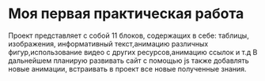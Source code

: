 # Моя первая практическая работа
Проект представляет с собой 11 блоков, содержащих в себе: таблицы, изображения, информативный текст,анимацию различных фигур,использование видео с других ресурсов,анимацию ссылок и т.д
В дальнейшем планирую развивать сайт с помощью js также добавлять новые анимации, встраивать в проект все новые полученные знания.